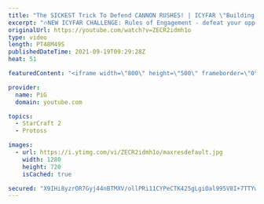 ```yaml
---
title: "The SICKEST Trick To Defend CANNON RUSHES! | ICYFAR \"Building Blocker\" Compilation - StarCraft 2"
excerpt: "🔥NEW ICYFAR CHALLENGE: Rules of Engagement - defeat your opponent without killing any workers, engage only their military and army production. Send submissions to eonblu95@gmail.com as attachment AND only ICYFAR as the subject. Max 1 replay per person. Latest submission is on the 2nd October  0:00 Game"
originalUrl: https://youtube.com/watch?v=ZECR2idmh1o
type: video
length: PT48M49S
publishedDateTime: 2021-09-19T09:29:28Z
heat: 51

featuredContent: "<iframe width=\"800\" height=\"500\" frameborder=\"0\" src=\"https://www.youtube.com/embed/ZECR2idmh1o\" allow=\"accelerometer; autoplay; encrypted-media; gyroscope; picture-in-picture\" allowfullscreen></iframe>"

provider:
  name: PiG
  domain: youtube.com

topics:
  - StarCraft 2
  - Protoss

images:
  - url: https://i.ytimg.com/vi/ZECR2idmh1o/maxresdefault.jpg
    width: 1280
    height: 720
    isCached: true

secured: "X9IHi8yzrOR7Gyj44nBTMXV/ollPRi11CYPeCTK425gLgiOal995V8I+7TTYwoT6tp2TXRXbn2HGCJf1Sri/UKoblaEL/6tkxm+K9OIfQtYKZH4de2vOpMSEm1P6/BBtb67JkO7O/mJWTeU7DnLOsi/XIayjMQbd3yUeZfznqmxsxAEvylkA/WljkG4meaiViapLC+u41/DHu0wknbHow0D+1/G5a6NadrR0AK6iZu4nU31lSg03d8aA8hGnRxJrhVPwNlUt0FsjkdvZEoLrMdKv5g9n0sAdkP7iItzKId7/8MtLpN5oIYQTRIYJ00PHn01oAZ3SFowRAVX+RqKsIUWVPM+naGiKepBxfVfS1X6M8Yvacy5fp182ZszxIllWOU+r9VFGFAOWdySiYEpWvHQZ/jRXceHP8yeS/em1wjk=;af+DkNTINbpB/iokCOU6rg=="
---
```


